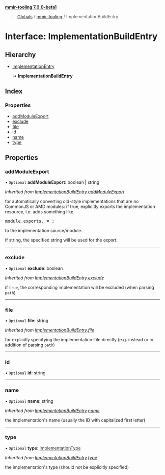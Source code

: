 **[mmir-tooling 7.0.0-beta1](../README.md)**

> [Globals](../README.md) / [mmir-tooling](../modules/mmir_tooling.md) / ImplementationBuildEntry

# Interface: ImplementationBuildEntry

## Hierarchy

* [ImplementationEntry](mmir_tooling.implementationentry.md)

  ↳ **ImplementationBuildEntry**

## Index

### Properties

* [addModuleExport](mmir_tooling.implementationbuildentry.md#addmoduleexport)
* [exclude](mmir_tooling.implementationbuildentry.md#exclude)
* [file](mmir_tooling.implementationbuildentry.md#file)
* [id](mmir_tooling.implementationbuildentry.md#id)
* [name](mmir_tooling.implementationbuildentry.md#name)
* [type](mmir_tooling.implementationbuildentry.md#type)

## Properties

### addModuleExport

• `Optional` **addModuleExport**: boolean \| string

*Inherited from [ImplementationBuildEntry](mmir_tooling.implementationbuildentry.md).[addModuleExport](mmir_tooling.implementationbuildentry.md#addmoduleexport)*

for automatically converting old-style implementations that are no CommonJS or AMD modules:
if true, explicitly exports the implementation resource, i.e. adds something like
<pre>
module.exports.<resource name> = <resource constructor>;
</pre>
to the implementation source/module.

If string, the specified string will be used for the export.

___

### exclude

• `Optional` **exclude**: boolean

*Inherited from [ImplementationBuildEntry](mmir_tooling.implementationbuildentry.md).[exclude](mmir_tooling.implementationbuildentry.md#exclude)*

if `true`, the corresponding implementation will be excluded (when parsing `path`)

___

### file

• `Optional` **file**: string

*Inherited from [ImplementationBuildEntry](mmir_tooling.implementationbuildentry.md).[file](mmir_tooling.implementationbuildentry.md#file)*

for explicitly specifying the implementation-file directly (e.g. instead or in addition of parsing `path`)

___

### id

• `Optional` **id**: string

___

### name

• `Optional` **name**: string

*Inherited from [ImplementationBuildEntry](mmir_tooling.implementationbuildentry.md).[name](mmir_tooling.implementationbuildentry.md#name)*

the implementation's name (usually the ID with capitalized first letter)

___

### type

• `Optional` **type**: [ImplementationType](../modules/mmir_tooling.md#implementationtype)

*Inherited from [ImplementationBuildEntry](mmir_tooling.implementationbuildentry.md).[type](mmir_tooling.implementationbuildentry.md#type)*

the implementation's type (should not be explicitly specified)
